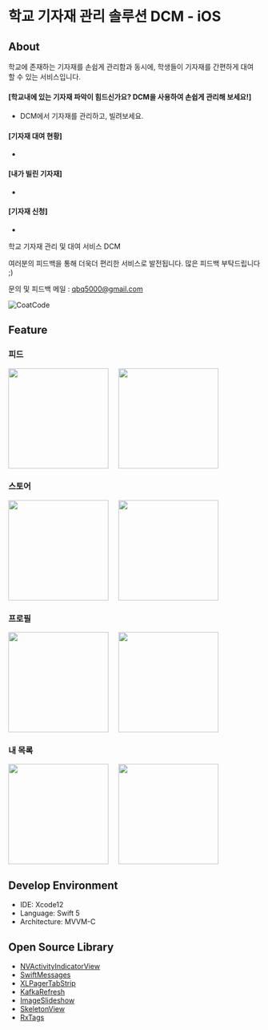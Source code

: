# 학교 기자재 관리 솔루션 DCM - iOS

## About

학교에 존재하는 기자재를 손쉽게 관리함과 동시에, 학생들이 기자재를 간편하게 대여 할 수 있는 서비스입니다.

#### [학교내에 있는 기자재 파악이 힘드신가요? DCM을 사용하여 손쉽게 관리해 보세요!]

- DCM에서 기자재를 관리하고, 빌려보세요.

#### [기자재 대여 현황]

-

#### [내가 빌린 기자재]

- 

#### [기자재 신청]

- 

학교 기자재 관리 및 대여 서비스 DCM

여러분의 피드백을 통해 더욱더 편리한 서비스로 발전됩니다. 많은 피드백 부탁드립니다 ;)

문의 및 피드백 메일 : qbq5000@gmail.com

![CoatCode](/README.assets/CoatCode.png)

## Feature

### 피드
<div>
  <img src="/README.assets/피드.png" width="200" style="float: left; margin-right: 20px;"/>
  <img src="/README.assets/게시물상세.png" width="200"/>
</div>

### 스토어
<div>
  <img src="/README.assets/스토어.png" width="200" style="float: left; margin-right: 20px;"/>
  <img src="/README.assets/상품상세.png" width="200"/>
</div>

### 프로필
<div>
  <img src="/README.assets/프로필.png" width="200" style="float: left; margin-right: 20px;"/>
  <img src="/README.assets/좋아요목록.png" width="200"/>
</div>

### 내 목록
<div>
  <img src="/README.assets/찜목록.png" width="200" style="float: left; margin-right: 20px;"/>
  <img src="/README.assets/구매목록.png" width="200"/>
</div>

## Develop Environment

- IDE: Xcode12
- Language: Swift 5
- Architecture: MVVM-C

## Open Source Library

- [NVActivityIndicatorView](https://github.com/ninjaprox/NVActivityIndicatorView)
- [SwiftMessages](https://github.com/SwiftKickMobile/SwiftMessages)
- [XLPagerTabStrip](https://github.com/xmartlabs/XLPagerTabStrip)
- [KafkaRefresh](https://github.com/HsiaohuiHsiang/KafkaRefresh)
- [ImageSlideshow](https://github.com/zvonicek/ImageSlideshow)
- [SkeletonView](https://github.com/Juanpe/SkeletonView)
- [RxTags](https://github.com/sake92/RxTags)
